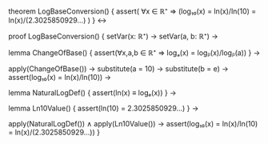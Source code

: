 theorem LogBaseConversion() {
  assert(
    ∀x ∈ ℝ⁺ ⇒ (log₁₀(x) = ln(x)/ln(10) = ln(x)/(2.3025850929...)
  )
} ↔

proof LogBaseConversion() {
  setVar(x: ℝ⁺) →
  setVar(a, b: ℝ⁺) →
  
  lemma ChangeOfBase() {
    assert(∀x,a,b ∈ ℝ⁺ ⇒ logₐ(x) = logᵦ(x)/logᵦ(a))
  } →

  apply(ChangeOfBase()) →
  substitute(a = 10) →
  substitute(b = e) →
  assert(log₁₀(x) = ln(x)/ln(10)) →
  
  lemma NaturalLogDef() {
    assert(ln(x) ≡ logₑ(x))
  } →
  
  lemma Ln10Value() {
    assert(ln(10) = 2.3025850929...)
  } →
  
  apply(NaturalLogDef()) ∧
  apply(Ln10Value()) →
  assert(log₁₀(x) = ln(x)/ln(10) = ln(x)/(2.3025850929...))
}